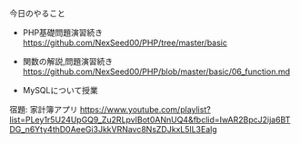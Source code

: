 今日のやること

- PHP基礎問題演習続き
  https://github.com/NexSeed00/PHP/tree/master/basic

- 関数の解説,問題演習続き
  https://github.com/NexSeed00/PHP/blob/master/basic/06_function.md
  
- MySQLについて授業

宿題: 家計簿アプリ
     https://www.youtube.com/playlist?list=PLey1r5U24UpGQ9_Zu2RLpvIBot0ANnUQ4&fbclid=IwAR2BpcJ2ija6BTDG_n6Yty4thD0AeeGi3JkkVRNavc8NsZDJkxL5lL3Ealg




